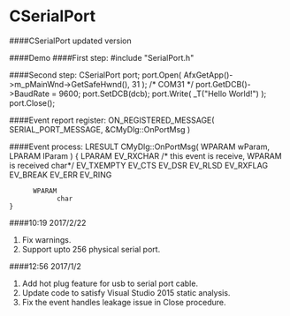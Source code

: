 CSerialPort
===========

####CSerialPort updated version

####Demo
####First step: 
     #include "SerialPort.h"

####Second step:
    CSerialPort port;
    port.Open( AfxGetApp()->m_pMainWnd->GetSafeHwnd(), 31 ); /* COM31 */
    port.GetDCB()->BaudRate = 9600;
    port.SetDCB(dcb);
    port.Write( _T("Hello World!") );
    port.Close();
    
####Event report register:
    ON_REGISTERED_MESSAGE( SERIAL_PORT_MESSAGE, &CMyDlg::OnPortMsg )

####Event process:
    LRESULT CMyDlg::OnPortMsg( WPARAM wParam, LPARAM lParam )
    {
	      LPARAM
		        EV_RXCHAR /* this event is receive, WPARAM is received char*/
		        EV_TXEMPTY
		        EV_CTS
		        EV_DSR
		        EV_RLSD
		        EV_RXFLAG
		        EV_BREAK
		        EV_ERR
		        EV_RING

	      WPARAM
		        char
    }

####10:19 2017/2/22

1. Fix warnings.
2. Support upto 256 physical serial port.

####12:56 2017/1/2

1. Add hot plug feature for usb to serial port cable.
2. Update code to satisfy Visual Studio 2015 static analysis.
3. Fix the event handles leakage issue in Close procedure.

